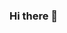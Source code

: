 ### Hi there 👋

<!--
**MeherabHasanLikhon/MeherabHasanLikhon** is a ✨ _special_ ✨ repository because its `README.md` (this file) appears on your GitHub profile.

Here are some ideas to get you started:

- 🔭 I’m currently working on my Assesments
- 🌱 I’m currently learning C++ 
- 👯 I’m looking to collaborate on almost everything
- 🤔 I’m looking for help with programming
- 💬 Ask me about Movies and football
- 📫 How to reach me: Email 
- 😄 Pronouns: He/Him
- ⚡ Fun fact: I'm a good football goalkeeper
-->
